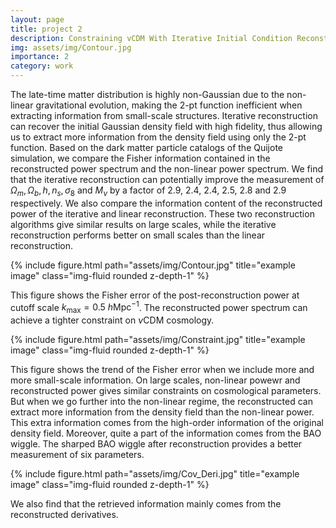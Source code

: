 ```yaml
---
layout: page
title: project 2
description: Constraining vCDM With Iterative Initial Condition Reconstruction
img: assets/img/Contour.jpg
importance: 2
category: work
---
```


The late-time matter distribution is highly non-Gaussian due to the non-linear gravitational evolution, making the 2-pt function inefficient when extracting information from small-scale structures. Iterative reconstruction can recover the initial Gaussian density field with high fidelity, thus allowing us to extract more information from the density field using only the 2-pt function. Based on the dark matter particle catalogs of the Quijote simulation, we compare the Fisher information contained in the reconstructed power spectrum and the non-linear power spectrum. We find that the iterative reconstruction can potentially improve the measurement of $\Omega_m, \Omega_b, h, n_s, \sigma_8$  and $M_\nu$ by a factor of 2.9, 2.4, 2.4, 2.5, 2.8 and 2.9 respectively. We also compare the information content of the reconstructed power of the iterative and linear reconstruction. These two reconstruction algorithms give similar results on large scales, while the iterative reconstruction performs better on small scales than the linear reconstruction.

<div class="row">
    <div class="col-sm mt-3 mt-md-0">
        {% include figure.html path="assets/img/Contour.jpg" title="example image" class="img-fluid rounded z-depth-1" %}
    </div>
</div>

This figure shows the Fisher error of the post-reconstruction power at cutoff scale $k_{\mathrm{max}} = 0.5 \ h\mathrm{Mpc}^{-1}$. The reconstructed power spectrum can achieve a tighter constraint on $\nu$CDM cosmology.

<div class="row">
    <div class="col-sm mt-3 mt-md-0">
        {% include figure.html path="assets/img/Constraint.jpg" title="example image" class="img-fluid rounded z-depth-1" %}
    </div>
</div>

This figure shows the trend of the Fisher error when we include more and more small-scale information. On large scales, non-linear powewr and reconstructed power gives similar constraints on cosmological parameters. But when we go further into the non-linear regime, the reconstructed can extract more information from the density field than the non-linear power. This extra information comes from the high-order information of the original density field. Moreover, quite a part of the information comes from the BAO wiggle. The sharped BAO wiggle after reconstruction provides a better measurement of six parameters.

<div class="row">
    <div class="col-sm mt-3 mt-md-0">
        {% include figure.html path="assets/img/Cov_Deri.jpg" title="example image" class="img-fluid rounded z-depth-1" %}
    </div>
</div>

We also find that the retrieved information mainly comes from the reconstructed derivatives.
